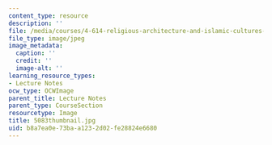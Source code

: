 ```yaml
---
content_type: resource
description: ''
file: /media/courses/4-614-religious-architecture-and-islamic-cultures-fall-2002/b8a7ea0e73baa1232d02fe28824e6680_5083thumbnail.jpg
file_type: image/jpeg
image_metadata:
  caption: ''
  credit: ''
  image-alt: ''
learning_resource_types:
- Lecture Notes
ocw_type: OCWImage
parent_title: Lecture Notes
parent_type: CourseSection
resourcetype: Image
title: 5083thumbnail.jpg
uid: b8a7ea0e-73ba-a123-2d02-fe28824e6680
---
```


